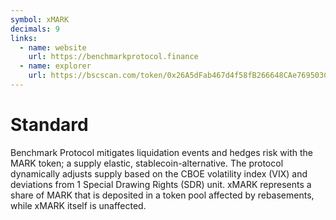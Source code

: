```yaml
---
symbol: xMARK
decimals: 9
links:
  - name: website
    url: https://benchmarkprotocol.finance
  - name: explorer
    url: https://bscscan.com/token/0x26A5dFab467d4f58fB266648CAe769503CEC9580
---
```


# Standard

Benchmark Protocol mitigates liquidation events and hedges risk with the MARK token; a supply elastic, stablecoin-alternative. The protocol dynamically adjusts supply based on the CBOE volatility index (VIX) and deviations from 1 Special Drawing Rights (SDR) unit. xMARK represents a share of MARK that is deposited in a token pool affected by rebasements, while xMARK itself is unaffected.
